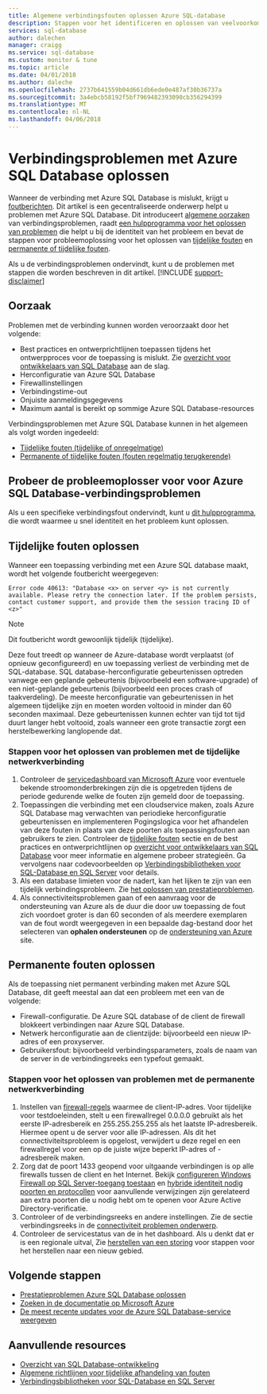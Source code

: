 ```yaml
---
title: Algemene verbindingsfouten oplossen Azure SQL-database
description: Stappen voor het identificeren en oplossen van veelvoorkomende fouten voor Azure SQL Database.
services: sql-database
author: dalechen
manager: craigg
ms.service: sql-database
ms.custom: monitor & tune
ms.topic: article
ms.date: 04/01/2018
ms.author: daleche
ms.openlocfilehash: 2737b641559b04d661db6ede0e487af30b36737a
ms.sourcegitcommit: 3a4ebcb58192f5bf7969482393090cb356294399
ms.translationtype: MT
ms.contentlocale: nl-NL
ms.lasthandoff: 04/06/2018
---
```

# <a name="troubleshoot-connection-issues-to-azure-sql-database"></a>Verbindingsproblemen met Azure SQL Database oplossen
Wanneer de verbinding met Azure SQL Database is mislukt, krijgt u [foutberichten](sql-database-develop-error-messages.md). Dit artikel is een gecentraliseerde onderwerp helpt u problemen met Azure SQL Database. Dit introduceert [algemene oorzaken](#cause) van verbindingsproblemen, raadt [een hulpprogramma voor het oplossen van problemen](#try-the-troubleshooter-for-azure-sql-database-connectivity-issues) die helpt u bij de identiteit van het probleem en bevat de stappen voor probleemoplossing voor het oplossen van [tijdelijke fouten](#troubleshoot-transient-errors) en [permanente of tijdelijke fouten](#troubleshoot-persistent-errors). 

Als u de verbindingsproblemen ondervindt, kunt u de problemen met stappen die worden beschreven in dit artikel.
[!INCLUDE [support-disclaimer](../../includes/support-disclaimer.md)]

## <a name="cause"></a>Oorzaak
Problemen met de verbinding kunnen worden veroorzaakt door het volgende:

* Best practices en ontwerprichtlijnen toepassen tijdens het ontwerpproces voor de toepassing is mislukt.  Zie [overzicht voor ontwikkelaars van SQL Database](sql-database-develop-overview.md) aan de slag.
* Herconfiguratie van Azure SQL Database
* Firewallinstellingen
* Verbindingstime-out
* Onjuiste aanmeldingsgegevens
* Maximum aantal is bereikt op sommige Azure SQL Database-resources

Verbindingsproblemen met Azure SQL Database kunnen in het algemeen als volgt worden ingedeeld:

* [Tijdelijke fouten (tijdelijke of onregelmatige)](#troubleshoot-transient-errors)
* [Permanente of tijdelijke fouten (fouten regelmatig terugkerende)](#troubleshoot-persistent-errors)

## <a name="try-the-troubleshooter-for-azure-sql-database-connectivity-issues"></a>Probeer de probleemoplosser voor voor Azure SQL Database-verbindingsproblemen
Als u een specifieke verbindingsfout ondervindt, kunt u [dit hulpprogramma](https://support.microsoft.com/help/10085/troubleshooting-connectivity-issues-with-microsoft-azure-sql-database), die wordt waarmee u snel identiteit en het probleem kunt oplossen.

## <a name="troubleshoot-transient-errors"></a>Tijdelijke fouten oplossen

Wanneer een toepassing verbinding met een Azure SQL database maakt, wordt het volgende foutbericht weergegeven:

```
Error code 40613: "Database <x> on server <y> is not currently available. Please retry the connection later. If the problem persists, contact customer support, and provide them the session tracing ID of <z>"
```

> [!NOTE]
> Dit foutbericht wordt gewoonlijk tijdelijk (tijdelijke).
> 
> 

Deze fout treedt op wanneer de Azure-database wordt verplaatst (of opnieuw geconfigureerd) en uw toepassing verliest de verbinding met de SQL-database. SQL database-herconfiguratie gebeurtenissen optreden vanwege een geplande gebeurtenis (bijvoorbeeld een software-upgrade) of een niet-geplande gebeurtenis (bijvoorbeeld een proces crash of taakverdeling). De meeste herconfiguratie van gebeurtenissen in het algemeen tijdelijke zijn en moeten worden voltooid in minder dan 60 seconden maximaal. Deze gebeurtenissen kunnen echter van tijd tot tijd duurt langer hebt voltooid, zoals wanneer een grote transactie zorgt een herstelbewerking langlopende dat.

### <a name="steps-to-resolve-transient-connectivity-issues"></a>Stappen voor het oplossen van problemen met de tijdelijke netwerkverbinding

1. Controleer de [servicedashboard van Microsoft Azure](https://azure.microsoft.com/status) voor eventuele bekende stroomonderbrekingen zijn die is opgetreden tijdens de periode gedurende welke de fouten zijn gemeld door de toepassing.
2. Toepassingen die verbinding met een cloudservice maken, zoals Azure SQL Database mag verwachten van periodieke herconfiguratie gebeurtenissen en implementeren Pogingslogica voor het afhandelen van deze fouten in plaats van deze poorten als toepassingsfouten aan gebruikers te zien. Controleer de [tijdelijke fouten](sql-database-connectivity-issues.md) sectie en de best practices en ontwerprichtlijnen op [overzicht voor ontwikkelaars van SQL Database](sql-database-develop-overview.md) voor meer informatie en algemene probeer strategieën. Ga vervolgens naar codevoorbeelden op [Verbindingsbibliotheken voor SQL-Database en SQL Server](sql-database-libraries.md) voor details.
3. Als een database limieten voor de nadert, kan het lijken te zijn van een tijdelijk verbindingsprobleem. Zie [het oplossen van prestatieproblemen](sql-database-troubleshoot-performance.md).
4. Als connectiviteitsproblemen gaan of een aanvraag voor de ondersteuning van Azure als de duur die door uw toepassing de fout zich voordoet groter is dan 60 seconden of als meerdere exemplaren van de fout wordt weergegeven in een bepaalde dag-bestand door het selecteren van **ophalen ondersteunen** op de [ondersteuning van Azure](https://azure.microsoft.com/support/options) site.

## <a name="troubleshoot-persistent-errors"></a>Permanente fouten oplossen
Als de toepassing niet permanent verbinding maken met Azure SQL Database, dit geeft meestal aan dat een probleem met een van de volgende:

* Firewall-configuratie. De Azure SQL database of de client de firewall blokkeert verbindingen naar Azure SQL Database.
* Netwerk herconfiguratie aan de clientzijde: bijvoorbeeld een nieuw IP-adres of een proxyserver.
* Gebruikersfout: bijvoorbeeld verbindingsparameters, zoals de naam van de server in de verbindingsreeks een typefout gemaakt.

### <a name="steps-to-resolve-persistent-connectivity-issues"></a>Stappen voor het oplossen van problemen met de permanente netwerkverbinding
1. Instellen van [firewall-regels](sql-database-configure-firewall-settings.md) waarmee de client-IP-adres. Voor tijdelijke voor testdoeleinden, stelt u een firewallregel 0.0.0.0 gebruikt als het eerste IP-adresbereik en 255.255.255.255 als het laatste IP-adresbereik. Hiermee opent u de server voor alle IP-adressen. Als dit het connectiviteitsprobleem is opgelost, verwijdert u deze regel en een firewallregel voor een op de juiste wijze beperkt IP-adres of -adresbereik maken. 
2. Zorg dat de poort 1433 geopend voor uitgaande verbindingen is op alle firewalls tussen de client en het Internet. Bekijk [configureren Windows Firewall op SQL Server-toegang toestaan](https://msdn.microsoft.com/library/cc646023.aspx) en [hybride identiteit nodig poorten en protocollen](https://docs.microsoft.com/azure/active-directory/connect/active-directory-aadconnect-ports) voor aanvullende verwijzingen zijn gerelateerd aan extra poorten die u nodig hebt om te openen voor Azure Active Directory-verificatie.
3. Controleer of de verbindingsreeks en andere instellingen. Zie de sectie verbindingsreeks in de [connectiviteit problemen onderwerp](sql-database-connectivity-issues.md#connections-to-sql-database).
4. Controleer de servicestatus van de in het dashboard. Als u denkt dat er is een regionale uitval, Zie [herstellen van een storing](sql-database-disaster-recovery.md) voor stappen voor het herstellen naar een nieuw gebied.

## <a name="next-steps"></a>Volgende stappen
* [Prestatieproblemen Azure SQL Database oplossen](sql-database-troubleshoot-performance.md)
* [Zoeken in de documentatie op Microsoft Azure](http://azure.microsoft.com/search/documentation/)
* [De meest recente updates voor de Azure SQL Database-service weergeven](http://azure.microsoft.com/updates/?service=sql-database)

## <a name="additional-resources"></a>Aanvullende resources
* [Overzicht van SQL Database-ontwikkeling](sql-database-develop-overview.md)
* [Algemene richtlijnen voor tijdelijke afhandeling van fouten](../best-practices-retry-general.md)
* [Verbindingsbibliotheken voor SQL-Database en SQL Server](sql-database-libraries.md)

